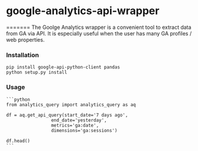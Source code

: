 # google-analytics-api-wrapper
=======
The Goolge Analytics wrapper is a convenient tool to extract data from GA via API. It is especially useful when the user has many GA profiles / web properties.

### Installation
    
    pip install google-api-python-client pandas
    python setup.py install
    
### Usage
    
    ```python
    from analytics_query import analytics_query as aq
    
    df = aq.get_api_query(start_date='7 days ago',
                     end_date='yesterday',
                     metrics='ga:date',
                     dimensions='ga:sessions')
    
    df.head()
    ```
    